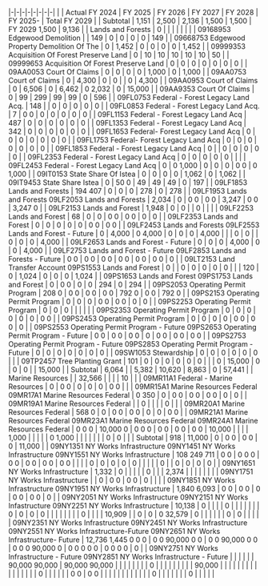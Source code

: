 |-|-|-|-|-|-|-|-|
| | Actual FY 2024 | FY 2025 | FY 2026 | FY 2027 | FY 2028 | FY 2025- | Total FY  2029 |
| Subtotal | 1,151 | 2,500 | 2,136 | 1,500 | 1,500 | FY 2029  1,500 | 9,136 |
| Lands and Forests | 0 | | | | | | |
| 09168953 Edgewood Demolition | | 149 | 0 | 0 | 0 | 0 | 149 |
| 09668753 Edgewood Property Demolition Of The | 0 | 1,452 | 0 | 0 | 0 | 0 | 1,452 |
| 09999353 Acquisition Of Forest Preserve Land | 0 | 10 | 10 | 10 | 10 | 10 | 50 |
| 09999653 Acquisition Of Forest Preserve Land | 0 | 0 | 0 | 0 | 0 | 0 | 0 |
| 09AA0053 Court Of Claims | 0 | 0 | 0 | 0 | 1,000 | 0 | 1,000 |
| 09AA0753 Court of Claims | 0 | 4,300 | 0 | 0 | | 0 | 4,300 |
| 09AA0953 Court of Claims | 0 | 6,506 | 0 | 6,462 | 0  2,032 | 0 | 15,000 |
| 09AA9353 Court Of Claims | 0 | 99 | 299 | 99 | 99 | 0 | 596 |
| 09FL0753 Federal - Forest Legacy Land Acq. | 148 | | 0 | 0 | 0 | 0 | 0 |
| 09FL0853 Federal - Forest Legacy Land Acq. | 7 | 0  0 | 0 | 0 | 0 | 0 | 0 |
| 09FL1153 Federal - Forest Legacy Land Acq | 487 | 0 | 0 | 0 | 0 | 0 | 0 |
| 09FL1353 Federal - Forest Legacy Land Acq | 342 | 0 | 0 | 0 | 0 | 0 | 0 |
| 09FL1653 Federal- Forest Legacy Land Acq | 0 | 0 | 0 | 0 | 0 | 0 | 0 |
| 09FL1753 Federal- Forest Legacy Land Acq | 0 | 0 | 0 | 0 | 0 | 0 | 0 |
| 09FL1853 Federal - Forest Legacy Land Acq | 0 | | 0 | 0 | 0 | 0 | 0 |
| 09FL2353 Federal - Forest Legacy Land Acq | 0 | 0 | 0 | 0 | 0 | | |
| 09FL2453 Federal - Forest Legacy Land Acq | 0 | 0  1,000 | 0 | 0 | 0 | 0  0 | 0  1,000 |
| 09IT0153 State Share Of Istea | 0 | 0 | 0 | 0 | 1,062 | 0 | 1,062 |
| 09IT9453 State Share Istea | 0 | 50  0 | 49 | 49 | 49 | 0 | 197 |
| 09LF1853 Lands and Forests | 194  407 | 0 | 0 | 0 | 278 | 0 | 278 |
| 09LF1953 Lands and Forests 09LF2053 Lands and Forests | 2,034 | 0 | 0  0 | 0  0 | 3,247 | 0  0 | 3,247  0 |
| 09LF2153 Lands and Forest | 1,948 | 0 | 0 | | 0 | | |
| 09LF2253 Lands and Forest | 68 | 0 | 0 | 0  0 | 0  0 | 0 | 0 |
| 09LF2353 Lands and Forest | 0 | 0 | 0 | 0 | 0 | 0  0 | 0  0 |
| 09LF2453 Lands and Forests 09LF2553 Lands and Forest - Future | 0 | 4,000 | 0  4,000 | 0 | 0 | 0 | 4,000 |
| | 0 | 0 | | 0 | 0 | 0 | 4,000 |
| 09LF2653 Lands and Forest - Future | 0 | 0 | 0 | 4,000 | 0 | 0 | 4,000 |
| 09LF2753 Lands and Forest - Future 09LF2853 Lands and Forests - Future | 0  0 | 0  0 | 0  0 | 0  0 | 0  0 | 0  0 | 0 |
| 09LT2153 Land Transfer Account 09PS1553 Lands and Forest | 0 | | 0 | 0 | 0 | 0 | 0 |
| | 120 | 0 | 1,024 | 0 | 0 | 0 | 1,024 |
| 09PS1653 Lands and Forest 09PS1753 Lands and Forest | 0 | 0  0 | 0 | 0 | 294 | 0 | 294 |
| 09PS2053 Operating Permit Program | 208  0 | 0  0 | 0  0 | 0  0 | 792  0 | 0  0 | 792  0 |
| 09PS2153 Operating Permit Program | 0 | 0 | 0 | 0  0 | 0  0 | 0 | 0 |
| 09PS2253 Operating Permit Program | 0 | 0 | 0 | | | | |
| 09PS2353 Operating Permit Program | 0 | 0 | 0 | 0 | 0 | 0 | 0  0 |
| 09PS2453 Operating Permit Program | 0 | 0 | 0 | 0 | 0  0 | 0  0 | 0 |
| 09PS2553 Operating Permit Program - Future 09PS2653 Operating Permit Program - Future | 0  0 | 0  0 | 0  0 | 0 | 0  0 | 0  0 | 0  0 |
| 09PS2753 Operating Permit Program - Future 09PS2853 Operating Permit Program - Future | 0 | 0 | 0 | 0 | 0 | 0 | 0 |
| 09SW1053 Stewardship | 0 | 0 | 0 | 0 | 0 | 0 | |
| 09TP2457 Tree Planting Grant | 101 | 0 | 0 | 0 | 0 | 0 | 0 |
| | 0 | 15,000 | 0 | 0 | 0 | | 15,000 |
| Subtotal | 6,064 | | 5,382 | 10,620 | 8,863 | 0 | 57,441 |
| Marine Resources | | 32,566 | | | | 10 | |
| 09MR11A1 Federal - Marine Resources | 0 | 0  0 | 0 | 0 | 0 | 0  0 | |
| 09MR15A1 Marine Resources Federal 09MR17A1 Marine Resources Federal | 0  350 | 0 | 0  0 | 0  0 | 0  0 | 0 | 0 |
| 09MR19A1 Marine Resources Federal | | 0 | | | | 0 | |
| 09MR20A1 Marine Resources Federal | 568  0 | 0 | 0  0 | 0  0 | 0 | 0 | 0  0 |
| 09MR21A1 Marine Resources Federal 09MR23A1 Marine Resources Federal 09MR24A1 Marine Resources Federal | 0  0  0 | 10,000  0 | 0  0  0 | 0  0 | 0  0 | 0  0 | 10,000 |
| | | 1,000 | | | | | 0  1,000 |
| | | | | | 0 | 0 | |
| Subtotal | 918 | 11,000 | 0 | 0  0 | 0  0 | 0 | 11,000 |
| 09NY1351 NY Works Infrastructure 09NY1451 NY Works Infrastructure 09NY1551 NY Works Infrastructure | 108  249  711 | 0  0 | 0  0  0 | 0  0 | 0  0 | 0  0 | 0  0 |
| | | 0 | 0 | 0 | 0 | 0 | |
| | | 0 | | 0 | 0 | 0 | 0 |
| 09NY1651 NY Works Infrastructure | 1,332 | 0 | | | | | 0 |
| | 2,374 | | | | | | |
| 09NY1751 NY Works Infrastructure | | 0 | 0  0 | 0  0 | 0 | | |
| 09NY1851 NY Works Infrastructure 09NY1951 NY Works Infrastructure | 1,840  6,093 | 0  0 | 0  0 | 0 | 0  0 | 0  0 | 0 |
| 09NY2051 NY Works Infrastructure 09NY2151 NY Works Infastructure 09NY2251 NY Works Infrastructure | 10,138 | 0 | | | | 0 | |
| | | | | 0 | 0 | 0 | 0 |
| | | | | | | 0 | |
| | 10,909 | | 0 | 0 | 0  32,579 | 0 | |
| | | | 0 | 0 | | | |
| 09NY2351 NY Works Infrastructure 09NY2451 NY Works Infrastructure 09NY2551 NY Works Infrastructure-Future 09NY2651 NY Works Infrastructure- Future | 12,736  1,445  0  0  0 | 0  0  90,000  0  0 | 0  0  90,000  0  0 | 0  0  0  90,000  0 | 0  0  0  0  0 | 0  0  0  0 | 0 |
| 09NY2751 NY Works Infrastructure - Future 09NY2851 NY Works Infrastructure - Future | | | | | | 90,000  90,000 | 90,000  90,000 |
| | | | | | | 0 | |
| | | | | | | 90,000 | |
| | | | | | | | |
| | | | | 0 | | | |
| | 0  0 | 0  0 | | | | | |
| | | | | | 0 | | |
| | | | 0 | | | | |